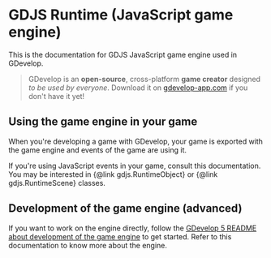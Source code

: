# GDJS Runtime (JavaScript game engine)

This is the documentation for GDJS JavaScript game engine used in GDevelop.

> GDevelop is an **open-source**, cross-platform **game creator** designed _to be used by everyone_. Download it on [gdevelop-app.com](https://gdevelop-app.com/) if you don't have it yet!

## Using the game engine in your game

When you're developing a game with GDevelop, your game is exported with the game engine
and events of the game are using it.

If you're using JavaScript events in your game, consult this documentation. You may be interested in {@link gdjs.RuntimeObject} or {@link gdjs.RuntimeScene} classes.

## Development of the game engine (advanced)

If you want to work on the engine directly, follow the [GDevelop 5 README about development of the game engine](https://github.com/4ian/GD/blob/master/newIDE/README.md#development-of-the-game-engine) to get started. Refer to this documentation to know more about the engine.
